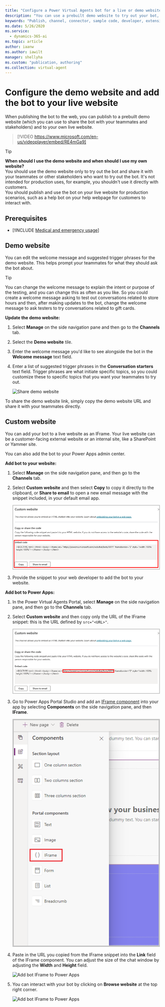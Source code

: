 ```yaml
---
title: "Configure a Power Virtual Agents bot for a live or demo website"
description: "You can use a prebuilt demo website to try out your bot, or you can publish it directly to your own webpage using an IFrame code snippet."
keywords: "Publish, channel, connector, sample code, developer, extensibility"
ms.date: 5/26/2020
ms.service:
  - dynamics-365-ai
ms.topic: article
author: iaanw
ms.author: iawilt
manager: shellyha
ms.custom: "publication, authoring"
ms.collection: virtual-agent
---
```


# Configure the demo website and add the bot to your live website

When publishing the bot to the web, you can publish to a prebuilt demo website (which you can use to share the bot with your teammates and stakeholders) and to your own live website.
  
>  
> [!VIDEO https://www.microsoft.com/en-us/videoplayer/embed/RE4mGa9]
>  

> [!TIP]
> **When should I use the demo website and when should I use my own website?** <br/>
> You should use the demo website only to try out the bot and share it with your teammates or other stakeholders who want to try out the bot. It's not intended for production uses, for example, you shouldn't use it directly with customers. <br/>
> You should publish and use the bot on your live website for production scenarios, such as a help bot on your help webpage for customers to interact with.

## Prerequisites

- [!INCLUDE [Medical and emergency usage](includes/pva-usage-limitations.md)]


## Demo website
You can edit the welcome message and suggested trigger phrases for the demo website. This helps prompt your teammates for what they should ask the bot about. 

> [!TIP]
> You can change the welcome message to explain the intent or purpose of the testing, and you can change this as often as you like. So you could create a welcome message asking to test out conversations related to store hours and then, after making updates to the bot, change the welcome message to ask testers to try conversations related to gift cards.

**Update the demo website:**

1. Select **Manage** on the side navigation pane and then go to the **Channels** tab.

2. Select the **Demo website** tile.

3. Enter the welcome message you'd like to see alongside the bot in the **Welcome message** text field.

4. Enter a list of suggested trigger phrases in the **Conversation starters** text field. Trigger phrases are what initiate specific topics, so you could customize these to specific topics that you want your teammates to try out.

    ![Share demo website](media/channel-share-demo-website.png)

To share the demo website link, simply copy the demo website URL and share it with your teammates directly. 

## Custom website

You can add your bot to a live website as an IFrame. Your live website can be a customer-facing external website or an internal site, like a SharePoint or Yammer site.

You can also add the bot to your Power Apps admin center.

**Add bot to your website:**

1. Select **Manage** on the side navigation pane, and then go to the **Channels** tab.

2. Select **Custom website** and then select **Copy** to copy it directly to the clipboard, or **Share to email** to open a new email message with the snippet included, in your default email app.

    ![Add bot to custom website](media/channel-custom-website.png)

3. Provide the snippet to your web developer to add the bot to your website.

**Add bot to Power Apps:**

1. In the Power Virtual Agents Portal, select **Manage** on the side navigation pane, and then go to the **Channels** tab.

1. Select **Custom website** and then copy only the URL of the IFrame snippet: this is the URL defined by `src="<URL>"`.

    ![Select only the src URL](media/channel-custom-website-url.png)

1. Go to Power Apps Portal Studio and add an [IFrame component](/powerapps/maker/portals/compose-page#add-iframe) into your app by selecting **Components** on the side navigation pane, and then **IFrame**.

    ![Add IFrame to Power Apps](media/channel-custom-website-portal-iframe.png)

1. Paste in the URL you copied from the IFrame snippet into the **Link** field of the IFrame component. You can adjust the size of the chat window by adjusting the **Width** and **Height** field.

    ![Add bot IFrame to Power Apps](media/channel-custom-website-portal-pva-iframe.png)
    
1. You can interact with your bot by clicking on **Browse website** at the top right corner.

    ![Add bot IFrame to Power Apps](media/channel-custom-website-portal-browse-website.png)





